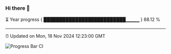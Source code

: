 ### Hi there 👋

⏳ Year progress { ██████████████████████████▁▁▁▁ } 88.12 %

---

⏰ Updated on Mon, 18 Nov 2024 12:23:00 GMT

![Progress Bar CI](https://github.com/code-lakshay/GitHub-Actions-Demo/workflows/Progress%20Bar%20CI/badge.svg)
